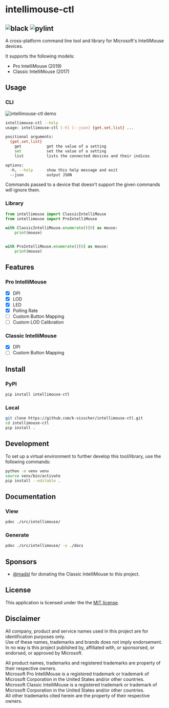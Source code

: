 # intellimouse-ctl
![black](https://img.shields.io/badge/code%20style-black-000000.svg)
![pylint](https://img.shields.io/badge/linter-pylint-00D000.svg)
---
A cross-platform command line tool and library for Microsoft's IntelliMouse devices.

It supports the following models:
* Pro IntelliMouse (2019)
* Classic IntelliMouse (2017)

## Usage
### CLI
![intellimouse-ctl demo](https://user-images.githubusercontent.com/13816979/155191134-e2c7222f-0395-48af-824a-92003c9dadfc.gif)

```bash
intellimouse-ctl --help
usage: intellimouse-ctl [-h] [--json] {get,set,list} ...

positional arguments:
  {get,set,list}
    get           get the value of a setting
    set           set the value of a setting
    list          lists the connected devices and their indices

options:
  -h, --help      show this help message and exit
  --json          output JSON
```
Commands passed to a device that doesn't support the given commands will ignore them.
### Library
```python
from intellimouse import ClassicIntelliMouse
from intellimouse import ProIntelliMouse

with ClassicIntelliMouse.enumerate()[0] as mouse:
    print(mouse)


with ProIntelliMouse.enumerate()[0] as mouse:
    print(mouse)
```

## Features

### Pro IntelliMouse
- [x] DPI
- [x] LOD
- [x] LED
- [x] Polling Rate
- [ ] Custom Button Mapping
- [ ] Custom LOD Calibration

### Classic IntelliMouse
- [x] DPI
- [ ] Custom Button Mapping

## Install

### PyPI
```bash
pip install intellimouse-ctl
```

### Local
```bash
git clone https://github.com/k-visscher/intellimouse-ctl.git
cd intellimouse-ctl
pip install .
```

## Development
To set up a virtual environment to further develop this tool/library, use the following commands:
```bash
python -m venv venv
source venv/bin/activate
pip install --editable .
```

## Documentation

### View
```bash
pdoc ./src/intellimouse/
```

### Generate
```bash
pdoc ./src/intellimouse/ -o ./docs
```

## Sponsors
* [@madsl](https://github.com/madsl) for donating the Classic IntelliMouse to this project.

## License
This application is licensed under the the [MIT license](./LICENSE).

## Disclaimer
All company, product and service names used in this project are for identification purposes only.<br/>
Use of these names, trademarks and brands does not imply endorsement.<br/>
In no way is this project published by, affiliated with, or sponsorsed, or endorsed, or approved by Microsoft.<br/>

All product names, trademarks and registered trademarks are property of their respective owners.<br/>
Microsoft Pro IntelliMouse is a registered trademark or trademark of Microsoft Corporation in the United States and/or other countries.<br/>
Microsoft Classic IntelliMouse is a registered trademark or trademark of Microsoft Corporation in the United States and/or other countries.<br/>
All other trademarks cited herein are the property of their respective owners.
